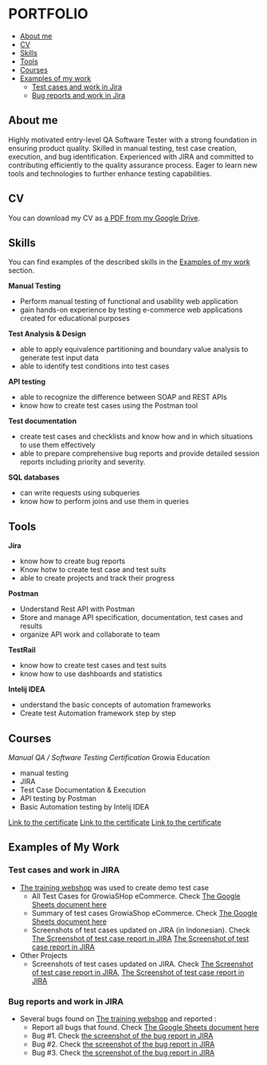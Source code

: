 # PORTFOLIO
- [About me](#about-me)
- [CV](#cv)
- [Skills](#skills)
- [Tools](#tools)
- [Courses](#courses)
- [Examples of my work](#examples-of-my-work)
  * [Test cases and work in Jira](#test-cases-and-work-in-Jira)
  * [Bug reports and work in Jira](#bug-reports-and-work-in-jira)

## About me
Highly motivated entry-level QA Software Tester with a strong foundation in ensuring product quality.
Skilled in manual testing, test case creation, execution, and bug identification. Experienced with JIRA and
committed to contributing efficiently to the quality assurance process. Eager to learn new tools and
technologies to further enhance testing capabilities.

## CV
You can download my CV as [a PDF from my Google Drive](https://drive.google.com/).

## Skills
You can find examples of the described skills in the [Examples of my work](#examples-of-my-work) section.

__Manual Testing__
* Perform manual testing of functional and usability web application
* gain hands-on experience by testing e-commerce web applications created for educational purposes

__Test Analysis & Design__
* able to apply equivalence partitioning and boundary value analysis to generate test input data
* able to identify test conditions into test cases

__API testing__
  * able to recognize the difference between SOAP and REST APIs
  * know how to create test cases using the Postman tool

__Test documentation__
  * create test cases and checklists and know how and in which situations to use them effectively
  * able to prepare comprehensive bug reports and provide detailed session reports including priority and severity.
    
__SQL databases__
  * can write requests using subqueries
  * know how to perform joins and use them in queries

    
## Tools
__Jira__
  * know how to create bug reports
  * Know hotw to create test case and test suits
  * able to create projects and track their progress
  

__Postman__
  * Understand Rest API with Postman
  * Store and manage API specification, documentation, test cases and results
  * organize API work and collaborate to team

__TestRail__
  * know how to create test cases and test suits
  * know how to use dashboards and statistics

__Intelij IDEA__
  * understand the basic concepts of automation frameworks
  * Create test Automation framework step by step


## Courses
_Manual QA / Software Testing Certification_
Growia Education
- manual testing
- JIRA
- Test Case Documentation & Execution
- API testing by Postman
- Basic Automation testing by Intelij IDEA

[Link to the certificate](https://drive.google.com/file/d/1DmeY62jezgSzHRNqqs4yYq7vg_ly1azy/view?usp=sharing)
[Link to the certificate](https://drive.google.com/file/d/1bYhP1rLiBi3cW2iTdogE7tBmUC2Y7Rxv/view?usp=sharing)
[Link to the certificate](https://drive.google.com/file/d/1zKDEMBCKLOw_l7Ezdg4J1J2iCsFr69Ia/view?usp=sharing)

## Examples of My Work

### Test cases and work in JIRA
- [The training webshop](https://5nags3iycnjh547.growia.education/) was used to create demo test case
  * All Test Cases for GrowiaSHop eCommerce. Check [The Google Sheets document here](https://docs.google.com/spreadsheets/d/1kBmHAIX5J_HwZGe3mzz9CqauXsa9b5EvYX_a1GtatkE/edit?usp=sharing)
  * Summary of test cases GrowiaShop eCommerce. Check [The Google Sheets document here](https://docs.google.com/spreadsheets/d/1VWlcgBEAu--cP12V0pvOm2hvgFzetOAYtlmeUVuwtzE/edit?usp=sharing)
  * Screenshots of test cases updated on JIRA (in Indonesian). Check [The Screenshot of test case report in JIRA](https://drive.google.com/file/d/1QOBFiYQIswxEKh1PKzIkpvSJRSlriCnr/view?usp=sharing) [The Screenshot of test case report in JIRA](https://drive.google.com/file/d/1To2YWdYT4G7IiYbMLyFAGmzZkcSLdE_2/view?usp=sharing)
- Other Projects
  * Screenshots of test cases updated on JIRA. Check [The Screenshot of test case report in JIRA](https://drive.google.com/file/d/1HNKyIGTTZiFfOMJ22BgJHocoXvSUfr4I/view?usp=sharing), [The Screenshot of test case report in JIRA](https://drive.google.com/file/d/1x_erjy7UvSKkYP13YtbmS5eiUCa5JkJv/view?usp=sharing)


### Bug reports and work in JIRA
- Several bugs found on [The training webshop](https://5nags3iycnjh547.growia.education/) and reported :
  * Report all bugs that found. Check [The Google Sheets document here](https://docs.google.com/spreadsheets/d/1SdABKEhysQfKcZnlhdCvtOH4WEwL7mdD/edit?usp=sharing&ouid=111607565515838235838&rtpof=true&sd=true)
  * Bug #1. Check [the screenshot of the bug report in JIRA](https://drive.google.com/file/d/1_ubUyQ2UZhPkWX3Ob7ZTvaaco-IHNWXN/view?usp=sharing)
  * Bug #2. Check [the screenshot of the bug report in JIRA](https://drive.google.com/file/d/1bishRbbdIQoOUTxlE0FdcJUfjGYR3-S7/view?usp=sharing)
  * Bug #3. Check [the screenshot of the bug report in JIRA]()
 
  

